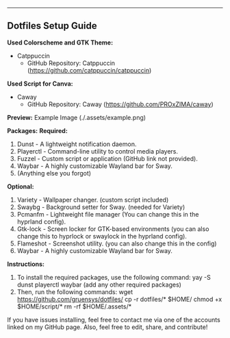 -----------------------------------------
Dotfiles Setup Guide
-----------------------------------------

**Used Colorscheme and GTK Theme:** 
- Catppuccin
  - GitHub Repository: Catppuccin (https://github.com/catppuccin/catppuccin)

**Used Script for Canva:** 
- Caway
  - GitHub Repository: Caway (https://github.com/PROxZIMA/caway)

**Preview:** 
Example Image (./.assets/example.png)

**Packages:**
**Required:**
1. Dunst - A lightweight notification daemon.
2. Playerctl - Command-line utility to control media players.
3. Fuzzel - Custom script or application (GitHub link not provided).
4. Waybar - A highly customizable Wayland bar for Sway.
5. (Anything else you forgot)

**Optional:**
1. Variety - Wallpaper changer. (custom script included)
2. Swaybg - Background setter for Sway. (needed for Variety)
3. Pcmanfm - Lightweight file manager (You can change this in the hyprland config).
4. Gtk-lock - Screen locker for GTK-based environments (you can also change this to hyprlock or swaylock in the hyprland config).
5. Flameshot - Screenshot utility. (you can also change this in the config)
6. Waybar - A highly customizable Wayland bar for Sway.

**Instructions:**
1. To install the required packages, use the following command:
   yay -S dunst playerctl waybar (add any other required packages)
2. Then, run the following commands:
   wget https://github.com/gruensys/dotfiles/
   cp -r dotfiles/* $HOME/
   chmod +x $HOME/script/*
   rm -rf $HOME/.assets/*

If you have issues installing, feel free to contact me via one of the accounts linked on my GitHub page. Also, feel free to edit, share, and contribute!
